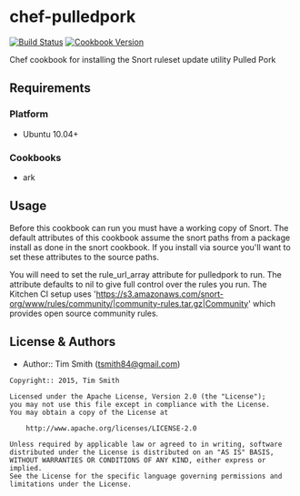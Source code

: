 # chef-pulledpork
[![Build Status](https://travis-ci.org/tas50/chef-pulledpork.svg?branch=master)](https://travis-ci.org/tas50/chef-pulledpork)
[![Cookbook Version](https://img.shields.io/cookbook/v/pulledpork.svg)](https://supermarket.chef.io/cookbooks/pulledpork)

Chef cookbook for installing the Snort ruleset update utility Pulled Pork

Requirements
-----
### Platform
- Ubuntu 10.04+

### Cookbooks
- ark

Usage
-----

Before this cookbook can run you must have a working copy of Snort.  The default attributes of this cookbook assume the snort paths from a package install as done in the snort cookbook.  If you install via source you'll want to set these attributes to the source paths.

You will need to set the rule_url_array attribute for pulledpork to run.  The attribute defaults to nil to give full control over the rules you run.  The Kitchen CI setup uses 'https://s3.amazonaws.com/snort-org/www/rules/community/|community-rules.tar.gz|Community' which provides open source community rules.

License & Authors
-----------------
- Author:: Tim Smith (<tsmith84@gmail.com>)

```text
Copyright:: 2015, Tim Smith

Licensed under the Apache License, Version 2.0 (the "License");
you may not use this file except in compliance with the License.
You may obtain a copy of the License at

    http://www.apache.org/licenses/LICENSE-2.0

Unless required by applicable law or agreed to in writing, software
distributed under the License is distributed on an "AS IS" BASIS,
WITHOUT WARRANTIES OR CONDITIONS OF ANY KIND, either express or implied.
See the License for the specific language governing permissions and
limitations under the License.
```


